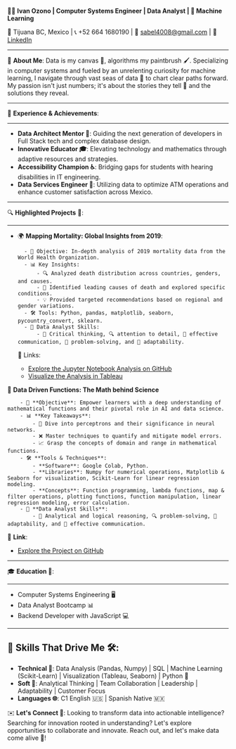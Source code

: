 👨‍💻 **Ivan Ozono | Computer Systems Engineer | Data Analyst | 🤖 Machine Learning**

📍 Tijuana BC, Mexico | 📞 +52 664 1680190 | 📧 sabel4008@gmail.com | 🔗 [LinkedIn](www.linkedin.com/in/ivan-ozono)

---

🚀 **About Me**: Data is my canvas 🎨, algorithms my paintbrush 🖌️. Specializing in computer systems and fueled by an unrelenting curiosity for machine learning, I navigate through vast seas of data 🌊 to chart clear paths forward. My passion isn't just numbers; it's about the stories they tell 📖 and the solutions they reveal.

---
🧠 **Experience & Achievements**:

---
- **Data Architect Mentor 🧩**: Guiding the next generation of developers in Full Stack tech and complex database design.
- **Innovative Educator 🎓**: Elevating technology and mathematics through adaptive resources and strategies.
- **Accessibility Champion ♿**: Bridging gaps for students with hearing disabilities in IT engineering.
- **Data Services Engineer 💼**: Utilizing data to optimize ATM operations and enhance customer satisfaction across Mexico.

---
🔍 **Highlighted Projects** 🚀:

---
- 🌍 **Mapping Mortality: Global Insights from 2019**:
  
        - 🎯 Objective: In-depth analysis of 2019 mortality data from the World Health Organization.
        - 📊 Key Insights:
            - 🔍 Analyzed death distribution across countries, genders, and causes.
            - 🏥 Identified leading causes of death and explored specific conditions.
            - 💡 Provided targeted recommendations based on regional and gender variations.
        - 🛠️ Tools: Python, pandas, matplotlib, seaborn, pycountry_convert, sklearn.
        - 💼 Data Analyst Skills:
            - 🧠 Critical thinking, 🔍 attention to detail, 📢 effective communication, 🧩 problem-solving, and 🔄 adaptability.
              
    🔗 Links:
    
    - [Explore the Jupyter Notebook Analysis on GitHub](https://github.com/ivanozono/Mortality2019_DataAnalyst)
    - [Visualize the Analysis in Tableau](https://public.tableau.com/app/profile/ivan.ozono/viz/MortalityAnalysisVisualization2019/Dashboard1?publish=yes)


🌟 **Data Driven Functions: The Math behind Science**

        - 🎯 **Objective**: Empower learners with a deep understanding of mathematical functions and their pivotal role in AI and data science.
        - 📊 **Key Takeaways**:
            - 🧠 Dive into perceptrons and their significance in neural networks.
            - ❌ Master techniques to quantify and mitigate model errors.
            - 📈 Grasp the concepts of domain and range in mathematical functions.
        - 🛠️ **Tools & Techniques**:
            - **Software**: Google Colab, Python.
            - **Libraries**: Numpy for numerical operations, Matplotlib & Seaborn for visualization, Scikit-Learn for linear regression modeling.
            - **Concepts**: Function programming, lambda functions, map & filter operations, plotting functions, function manipulation, linear regression modeling, error calculation.
        - 💼 **Data Analyst Skills**:
            - 🧠 Analytical and logical reasoning, 🔍 problem-solving, 🔄 adaptability, and 📢 effective communication.
            
 🔗 **Link**:
  
- [Explore the Project on GitHub](https://github.com/ivanozono/MathFuncsDSciencieAI)

 ---
🎓 **Education 🏫**:

---
- Computer Systems Engineering 🖥️
- Data Analyst Bootcamp 📊
- Backend Developer with JavaScript 💻

---

🔧 **Skills That Drive Me 🛠️**:
---
- **Technical 🧪**: Data Analysis (Pandas, Numpy) | SQL | Machine Learning (Scikit-Learn) | Visualization (Tableau, Seaborn) | Python 🐍
- **Soft 🌟**: Analytical Thinking | Team Collaboration | Leadership | Adaptability | Customer Focus
- **Languages 🌐**: C1 English 🇺🇸 | Spanish Native 🇲🇽



✉️ **Let's Connect 🤝**: Looking to transform data into actionable intelligence? Searching for innovation rooted in understanding? Let's explore opportunities to collaborate and innovate. Reach out, and let's make data come alive 🎉!
